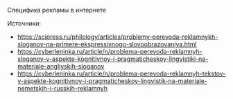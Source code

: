 Специфика рекламы в интернете


Источники:
- https://scipress.ru/philology/articles/problemy-perevoda-reklamnykh-sloganov-na-primere-ekspressivnogo-slovoobrazovaniya.html
- https://cyberleninka.ru/article/n/problema-perevoda-reklamnyh-sloganov-v-aspekte-kognitivnoy-i-pragmaticheskoy-lingvistiki-na-materiale-angliyskih-sloganov
- https://cyberleninka.ru/article/n/problema-perevoda-reklamnyh-tekstov-v-aspekte-kognitivnoy-i-pragmaticheskoy-lingvistik-na-materiale-nemetskih-i-russkih-reklamnyh